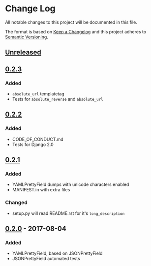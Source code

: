 # Change Log
All notable changes to this project will be documented in this file.

The format is based on [Keep a Changelog](http://keepachangelog.com/)
and this project adheres to [Semantic Versioning](http://semver.org/).

## [Unreleased]

## [0.2.3]
### Added
- `absolute_url` templatetag
- Tests for `absolute_reverse` and `absolute_url`

## [0.2.2]
### Added
- CODE\_OF\_CONDUCT.md
- Tests for Django 2.0

## [0.2.1]
### Added
- YAMLPrettyField dumps with unicode characters enabled
- MANIFEST.in with extra files

### Changed
- setup.py will read README.rst for it's `long_description`

## [0.2.0] - 2017-08-04
### Added
- YAMLPrettyField, based on JSONPrettyField
- JSONPrettyField automated tests

[Unreleased]: https://github.com/bulv1ne/django-utils/compare/v0.2.3...HEAD
[0.2.3]: https://github.com/bulv1ne/django-utils/compare/v0.2.2...v0.2.3
[0.2.2]: https://github.com/bulv1ne/django-utils/compare/v0.2.1...v0.2.2
[0.2.1]: https://github.com/bulv1ne/django-utils/compare/v0.2.0...v0.2.1
[0.2.0]: https://github.com/bulv1ne/django-utils/compare/v0.1.3...v0.2.0
